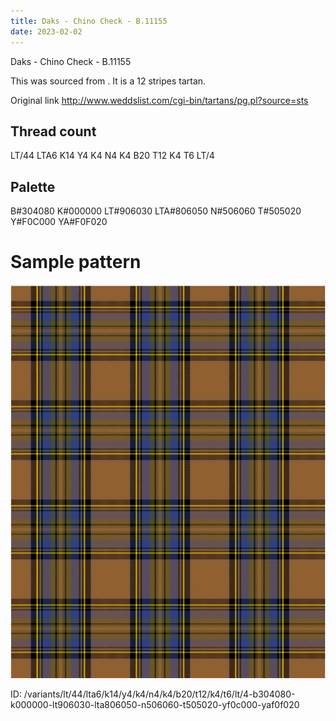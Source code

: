 ```yaml
---
title: Daks - Chino Check - B.11155
date: 2023-02-02
---
```

Daks - Chino Check - B.11155

This was sourced from <no value>.  It is a 12 stripes tartan.

Original link http://www.weddslist.com/cgi-bin/tartans/pg.pl?source=sts

## Thread count
LT/44 LTA6 K14 Y4 K4 N4 K4 B20 T12 K4 T6 LT/4

## Palette
B#304080 K#000000 LT#906030 LTA#806050 N#506060 T#505020 Y#F0C000 YA#F0F020

# Sample pattern

![Tartan detail](tartan.png "LT/44 LTA6 K14 Y4 K4 N4 K4 B20 T12 K4 T6 LT/4 tartan")

ID: /variants/lt/44/lta6/k14/y4/k4/n4/k4/b20/t12/k4/t6/lt/4-b304080-k000000-lt906030-lta806050-n506060-t505020-yf0c000-yaf0f020